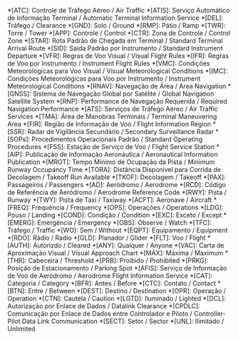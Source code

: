 *[ATC]: Controle de Tráfego Aéreo / Air Traffic 
*[ATIS]: Serviço Automático de Informação Terminal / Automatic Terminal Information Service 
*[DEL]: Tráfego / Clearance
*[GND]: Solo / Ground
*[RMP]: Pátio / Ramp
*[TWR]: Torre / Tower
*[APP]: Controle / Control
*[CTR]: Zona de Controle / Control Zone
*[STAR]: Rota Padrão de Chegada em Terminal / Standard Terminal Arrival Route
*[SID]: Saída Padrão por Instrumento / Standard Instrument Departure
*[VFR]: Regras de Voo Visual / Visual Flight Rules
*[IFR]: Regras de Voo por Instrumento / Instrument Flight Rules
*[VMC]: Condições Meteorológicas para Voo Visual / Visual Meteorological Conditions
*[IMC]: Condições Meteorológicas para Voo por Instrumento / Instrument Meteorological Conditions
*[RNAV]: Navegação de Área / Area Navigation
*[GNSS]: Sistema de Navegação Global por Satélite / Global Navigation Satellite System
*[RNP]: Performance de Navegação Requerida / Required Navigation Performance
*[ATS]: Serviços de Tráfego Aéreo / Air Traffic Services
*[TMA]: Área de Manobras Terminais / Terminal Maneuvering Area
*[FIR]: Região de Informação de Voo / Flight Information Region
*[SSR]: Radar de Vigilância Secundário / Secondary Surveillance Radar
*[SOPs]: Procedimentos Operacionais Padrão / Standard Operating Procedures
*[FSS]: Estação de Serviço de Voo / Flight Service Station
*[AIP]: Publicação de Informação Aeronáutica / Aeronautical Information Publication
*[MROT]: Tempo Mínimo de Ocupação da Pista / Minimum Runway Occupancy Time
*[TORA]: Distância Disponível para Corrida de Decolagem / Takeoff Run Available
*[TKOF]: Decolagem / Takeoff
*[PAX]: Passageiros / Passengers
*[AD]: Aeródromo / Aerodrome
*[RCD]: Código de Referência de Aeródromo / Aerodrome Reference Code
*[RWY]: Pista / Runway
*[TWY]: Pista de Taxi / Taxiway
*[ACFT]: Aeronave / Aircraft
*[FREQ]: Frequência / Frequency
*[OPS]: Operações / Operations
*[LDG]: Pouso / Landing
*[COND]: Condição / Condition
*[EXC]: Exceto / Except
*[EMERG]: Emergência / Emergency
*[OBS]: Observe / Watch
*[TFC]: Tráfego / Traffic
*[WO]: Sem / Without
*[EQPT]: Equipamento / Equipment
*[RDO]: Rádio / Radio
*[GLD]: Planador / Glider
*[FLT]: Voo / Flight
*[AUTH]: Autorizdo / Cleared
*[ANY]: Qualquer / Anyone
*[VAC]: Carta de Aproximação Visual / Visual Approach Chart
*[MAX]: Máxima / Maximum
*[THR]: Cabeceira / Threshold
*[PRB]: Proibido / Prohibited
*[PRKG]: Posição de Estacionamento / Parking Spot
*[AFIS]: Serviço de Informação de Voo de Aeródromo / Aerodrome Flight Information Service
*[CAT]: Categoria / Category
*[BFR]: Antes / Before
*[CTC]: Contato / Contact
*[BTN]: Entre / Between
*[DEST]: Destino / Destination
*[OPR]: Operação / Operation
*[CTN]: Cautela / Caution
*[LGTD]: Iluminado / Lighted
*[DCL]: Autorização por Enlace de Dados / Datalink Clearance
*[CPDLC]: Comunicação por Enlace de Dados entre Controlador e Piloto / Controller-Pilot Data Link Communication
*[SECT]: Setor / Sector
*[UNL]: Ilimitado / Unlimited